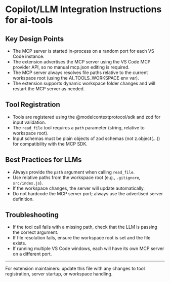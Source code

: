 # Copilot/LLM Integration Instructions for ai-tools

## Key Design Points
- The MCP server is started in-process on a random port for each VS Code instance.
- The extension advertises the MCP server using the VS Code MCP provider API, so no manual mcp.json editing is required.
- The MCP server always resolves file paths relative to the current workspace root (using the AI_TOOLS_WORKSPACE env var).
- The extension supports dynamic workspace folder changes and will restart the MCP server as needed.

## Tool Registration
- Tools are registered using the @modelcontextprotocol/sdk and zod for input validation.
- The `read_file` tool requires a `path` parameter (string, relative to workspace root).
- Input schemas must be plain objects of zod schemas (not z.object(...)) for compatibility with the MCP SDK.

## Best Practices for LLMs
- Always provide the `path` argument when calling `read_file`.
- Use relative paths from the workspace root (e.g., `.gitignore`, `src/index.js`).
- If the workspace changes, the server will update automatically.
- Do not hardcode the MCP server port; always use the advertised server definition.

## Troubleshooting
- If the tool call fails with a missing path, check that the LLM is passing the correct argument.
- If file resolution fails, ensure the workspace root is set and the file exists.
- If running multiple VS Code windows, each will have its own MCP server on a different port.

---

For extension maintainers: update this file with any changes to tool registration, server startup, or workspace handling.